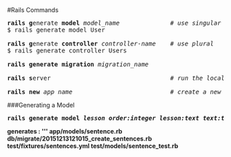 #Rails Commands

<pre>
<b>rails g</b>enerate <b>model</b> <em>model_name              # use singular</em>
$ rails generate model User

<b>rails g</b>enerate <b>controller</b> <em>controller-name    # use plural</em>
$ rails generate controller Users

<b>rails generate migration</b> <em>migration_name</em>

<b>rails s</b>erver                                 <em># run the local server</em>

<b>rails new</b> <em>app_name                           # create a new app</em>
</pre>

###Generating a Model

<pre>
<b>rails generate model<b> <em>lesson order:integer lesson:text text:text</em>
</pre>
generates :
'''
	app/models/sentence.rb
	db/migrate/20151213121015_create_sentences.rb
	test/fixtures/sentences.yml
	test/models/sentence_test.rb
	
